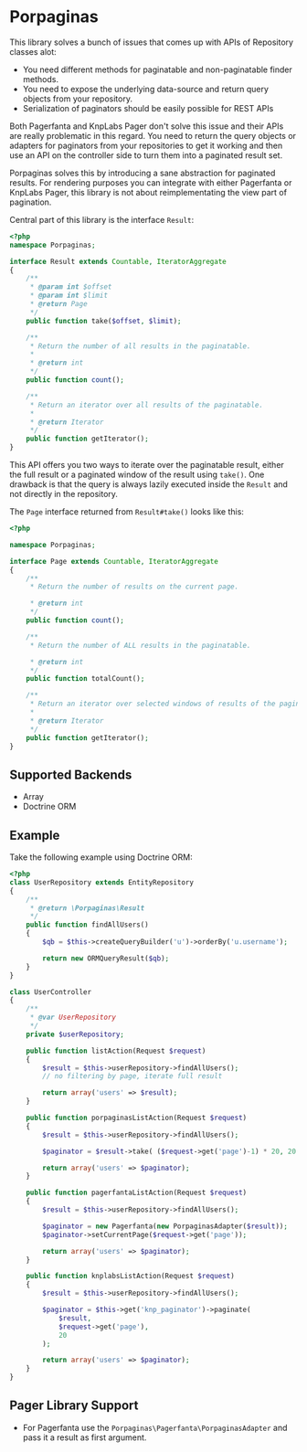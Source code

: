 # Porpaginas

This library solves a bunch of issues that comes up with APIs of Repository
classes alot:

- You need different methods for paginatable and non-paginatable finder
  methods.
- You need to expose the underlying data-source and return query objects from
  your repository.
- Serialization of paginators should be easily possible for REST APIs

Both Pagerfanta and KnpLabs Pager don't solve this issue and their APIs are
really problematic in this regard. You need to return the query objects or
adapters for paginators from your repositories to get it working and then use
an API on the controller side to turn them into a paginated result set.

Porpaginas solves this by introducing a sane abstraction for paginated results.
For rendering purposes you can integrate with either Pagerfanta or KnpLabs
Pager, this library is not about reimplementating the view part of pagination.

Central part of this library is the interface `Result`:

```php
<?php
namespace Porpaginas;

interface Result extends Countable, IteratorAggregate
{
    /**
     * @param int $offset
     * @param int $limit
     * @return Page
     */
    public function take($offset, $limit);

    /**
     * Return the number of all results in the paginatable.
     *
     * @return int
     */
    public function count();

    /**
     * Return an iterator over all results of the paginatable.
     *
     * @return Iterator
     */
    public function getIterator();
}
```

This API offers you two ways to iterate over the paginatable result,
either the full result or a paginated window of the result using ``take()``.
One drawback is that the query is always lazily executed inside
the ``Result`` and not directly in the repository.

The ``Page`` interface returned from ``Result#take()``
looks like this:

```php
<?php

namespace Porpaginas;

interface Page extends Countable, IteratorAggregate
{
    /**
     * Return the number of results on the current page.

     * @return int
     */
    public function count();

    /**
     * Return the number of ALL results in the paginatable.

     * @return int
     */
    public function totalCount();

    /**
     * Return an iterator over selected windows of results of the paginatable.
     *
     * @return Iterator
     */
    public function getIterator();
}
```

## Supported Backends

- Array
- Doctrine ORM

## Example

Take the following example using Doctrine ORM:

```php
<?php
class UserRepository extends EntityRepository
{
    /**
     * @return \Porpaginas\Result
     */
    public function findAllUsers()
    {
        $qb = $this->createQueryBuilder('u')->orderBy('u.username');

        return new ORMQueryResult($qb);
    }
}

class UserController
{
    /**
     * @var UserRepository
     */
    private $userRepository;

    public function listAction(Request $request)
    {
        $result = $this->userRepository->findAllUsers();
        // no filtering by page, iterate full result

        return array('users' => $result);
    }

    public function porpaginasListAction(Request $request)
    {
        $result = $this->userRepository->findAllUsers();

        $paginator = $result->take( ($request->get('page')-1) * 20, 20 );

        return array('users' => $paginator);
    }

    public function pagerfantaListAction(Request $request)
    {
        $result = $this->userRepository->findAllUsers();

        $paginator = new Pagerfanta(new PorpaginasAdapter($result));
        $paginator->setCurrentPage($request->get('page'));

        return array('users' => $paginator);
    }

    public function knplabsListAction(Request $request)
    {
        $result = $this->userRepository->findAllUsers();

        $paginator = $this->get('knp_paginator')->paginate(
            $result,
            $request->get('page'),
            20
        );

        return array('users' => $paginator);
    }
}
```

## Pager Library Support

* For Pagerfanta use the ``Porpaginas\Pagerfanta\PorpaginasAdapter`` and pass it a result as first argument.
